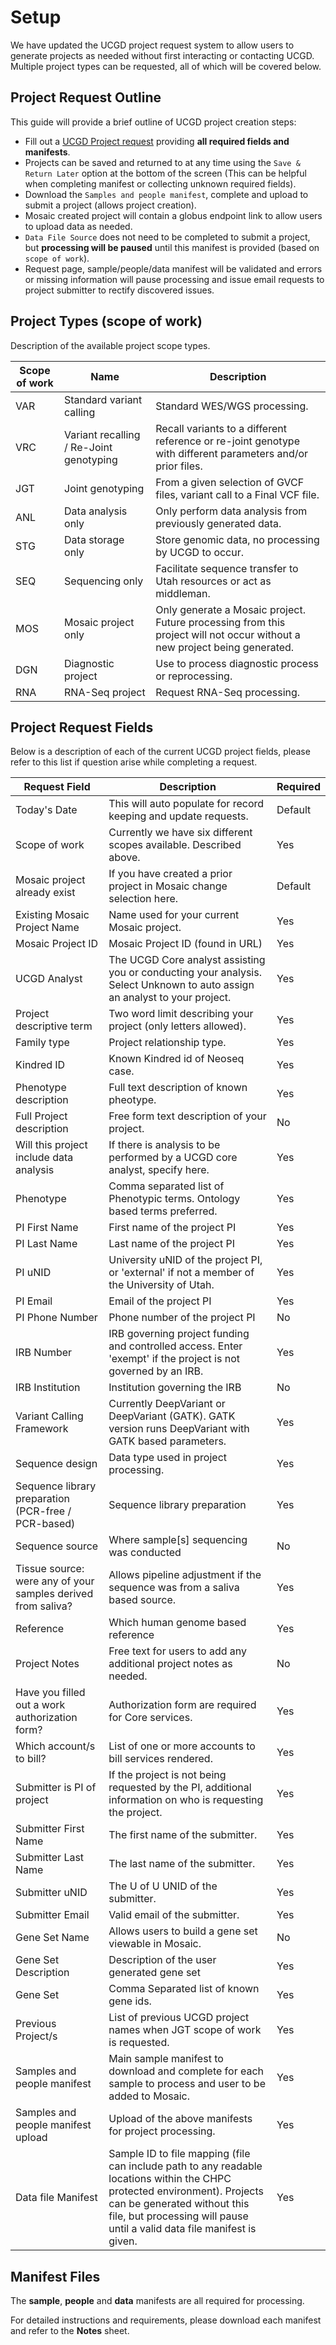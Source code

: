 # Setup

We have updated the UCGD project request system to allow users to generate projects as needed without first interacting or contacting UCGD.  Multiple project types can be requested, all of which will be covered below.

## Project Request Outline

This guide will provide a brief outline of UCGD project creation steps:

* Fill out a [UCGD Project request](https://redcap01.brisc.utah.edu/ccts/redcap/surveys/?s=XEWFAREJ4NRTP947) providing **all required fields and manifests**.
* Projects can be saved and returned to at any time using the `Save & Return Later` option at the bottom of the screen (This can be helpful when completing manifest or collecting unknown required fields).
* Download the `Samples and people manifest`, complete and upload to submit a project (allows project creation).
* Mosaic created project will contain a globus endpoint link to allow users to upload data as needed.
* `Data File Source` does not need to be completed to submit a project, but **processing will be paused** until this manifest is provided (based on `scope of work`).
* Request page, sample/people/data manifest will be validated and errors or missing information will pause processing and issue email requests to project submitter to rectify discovered issues.

## Project Types (scope of work)

Description of the available project scope types.

| Scope of work | Name | Description |
| --------------|------| -------------|
| VAR | Standard variant calling | Standard WES/WGS processing.|
| VRC | Variant recalling / Re-Joint genotyping | Recall variants to a different reference or re-joint genotype with different parameters and/or prior files. |
| JGT | Joint genotyping | From a given selection of GVCF files, variant call to a Final VCF file. |
| ANL | Data analysis only | Only perform data analysis from previously generated data. |
| STG | Data storage only | Store genomic data, no processing by UCGD to occur. |
| SEQ | Sequencing only | Facilitate sequence transfer to Utah resources or act as middleman. |
| MOS | Mosaic project only | Only generate a Mosaic project. Future processing from this project will not occur without a new project being generated. |
| DGN | Diagnostic project | Use to process diagnostic process or reprocessing. |
| RNA | RNA-Seq project | Request RNA-Seq processing. |

## Project Request Fields

Below is a description of each of the current UCGD project fields, please refer to this list if question arise while completing a request.

| Request Field | Description | Required |
| --------------|-------------|-----------|
| Today's Date  | This will auto populate for record keeping and update requests. | Default |
| Scope of work | Currently we have six different scopes available. Described above. |Yes|
| Mosaic project already exist | If you have created a prior project in Mosaic change selection here. | Default |
| Existing Mosaic Project Name | Name used for your current Mosaic project. | Yes |
| Mosaic Project ID | Mosaic Project ID (found in URL) | Yes |
| UCGD Analyst  | The UCGD Core analyst assisting you or conducting your analysis. Select Unknown to auto assign an analyst to your project. | Yes |
| Project descriptive term | Two word limit describing your project (only letters allowed). | Yes |
| Family type | Project relationship type. | Yes |
| Kindred ID | Known Kindred id of Neoseq case. | Yes |
| Phenotype description | Full text description of known pheotype. | Yes |
| Full Project description | Free form text description of your project. | No |
| Will this project include data analysis | If there is analysis to be performed by a UCGD core analyst, specify here. | Yes |
| Phenotype | Comma separated list of Phenotypic terms. Ontology based terms preferred. | Yes |
| PI First Name | First name of the project PI | Yes |
| PI Last Name | Last name of the project PI | Yes |
| PI uNID | University uNID of the project PI, or 'external' if not a member of the University of Utah. | Yes |
| PI Email | Email of the project PI | Yes |
| PI Phone Number | Phone number of the project PI | No |
| IRB Number | IRB governing project funding and controlled access. Enter 'exempt' if the project is not governed by an IRB. | Yes |
| IRB Institution | Institution governing the IRB | No |
| Variant Calling Framework | Currently DeepVariant or DeepVariant (GATK). GATK version runs DeepVariant with GATK based parameters. | Yes |
| Sequence design | Data type used in project processing. | Yes |
| Sequence library preparation (PCR-free / PCR-based) | Sequence library preparation | Yes |
| Sequence source | Where sample[s] sequencing was conducted | No |
| Tissue source: were any of your samples derived from saliva? | Allows pipeline adjustment if the sequence was from a saliva based source. | Yes |
| Reference | Which human genome based reference | Yes |
| Project Notes | Free text for users to add any additional project notes as needed. | No |
| Have you filled out a work authorization form? | Authorization form are required for Core services. | Yes |
| Which account/s to bill? | List of one or more accounts to bill services rendered. | Yes |
| Submitter is PI of project | If the project is not being requested by the PI, additional information on who is requesting the project. | Yes |
| Submitter First Name | The first name of the submitter. | Yes |
| Submitter Last Name | The last name of the submitter. | Yes |
| Submitter uNID | The U of U UNID of the submitter. | Yes |
| Submitter Email | Valid email of the submitter. | Yes |
| Gene Set Name | Allows users to build a gene set viewable in Mosaic. | No |
| Gene Set Description | Description of the user generated gene set | Yes | 
| Gene Set | Comma Separated list of known gene ids. | Yes |
| Previous Project/s | List of previous UCGD project names when JGT scope of work is requested. | Yes |
| Samples and people manifest | Main sample manifest to download and complete for each sample to process and user to be added to Mosaic. | Yes |
| Samples and people manifest upload | Upload of the above manifests for project processing. | Yes |
| Data file Manifest | Sample ID to file mapping (file can include path to any readable locations within the CHPC protected environment).  Projects can be generated without this file, but processing will pause until a valid data file manifest is given. | Yes |

## Manifest Files

The **sample**, **people** and **data** manifests are all required for processing. 

For detailed instructions and requirements, please download each manifest and refer to the **Notes** sheet. 